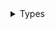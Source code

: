 <details>
<summary>Types</summary>

  - [Log](/Documentation/Log/Log.md)
  - [LogFilter](/Documentation/Log/LogFilter.md)
  - [LogLevel](/Documentation/Log/LogLevel.md)

</details>
